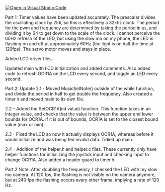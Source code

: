 [![Open in Visual Studio Code](https://classroom.github.com/assets/open-in-vscode-c66648af7eb3fe8bc4f294546bfd86ef473780cde1dea487d3c4ff354943c9ae.svg)](https://classroom.github.com/online_ide?assignment_repo_id=7680393&assignment_repo_type=AssignmentRepo)

Part 1: Timer values have been updated accurately. The prescalar divides the oscillating clock by 256, so this is effectively a 32khz clock. The period for the pwm and frequency are determined by taking the period in us, and dividing it by 64 to get down to the scale of the clock.
I cannot perceive the 60Hz refresh of the LED, but using the slow mo on my phone, the LED is flashing on and off at approximately 60Hz (the light is on half the time at 120fps). The servo motor moves and stays in place.

Added LCD driver files.

Updated main with LCD initialization and added comments. Also added code to refresh OCR1A on the LCD every second, and toggle an LED every second.

Part 2: Update 2.1 - Moved MusicSetNote() outside of the while function, and divide the period in half to get double the frequency. Also created a timer.h and moved main to its own file.

2.2 - Added the SetOCR1A(int value) function. This function takes in an integer value, and checks that the value is between the upper and lower bounds for OCR1A. If it is out of bounds, OCR1A is set to the closest bound value (max or min).

2.3 - Fixed the LCD so now it actually displays OCR1A, whereas before it would initialize and was being fed invalid data. Tidied up main.

2.4 - Addition of the helper.h and helper.c files. These currently only have helper functions for initializing the joystick input and checking input to change OCR1A. Also added a header guard to timer.h.

Part 2 Note: After doubling the frequency, I checked the LED with my slow mo camera. At 120 fps, the flashing is not visible on the camera anymore, but at 240 fps the flashing occurs every other frame, implying a rate of 120 Hz.